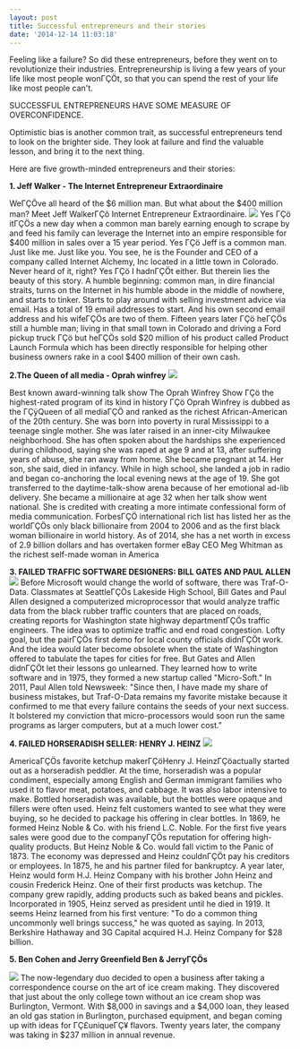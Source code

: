 ```yaml
---
layout: post
title: Successful entrepreneurs and their stories
date: '2014-12-14 11:03:18'
---
```


Feeling like a failure?
So did these entrepreneurs, before they went on to revolutionize their industries.
Entrepreneurship is  living a few years of your life like most people wonΓÇÖt, so that you can spend the rest of your life like most people can't. 

SUCCESSFUL ENTREPRENEURS HAVE SOME MEASURE OF OVERCONFIDENCE.

Optimistic bias is another common trait, as successful entrepreneurs tend to look on the brighter side. They look at failure and find the valuable lesson, and bring it to the next thing.

Here are five growth-minded entrepreneurs and their stories:

**1. Jeff Walker - The Internet Entrepreneur Extraordinaire**

WeΓÇÖve all heard of the $6 million man. But what about the $400 million man? Meet Jeff WalkerΓÇô Internet Entrepreneur Extraordinaire.
![](http://www.danieldecker.net/wp-content/uploads/2014/07/jeffwalker.jpg)
Yes ΓÇö itΓÇÖs a new day when a common man barely earning enough to scrape by and feed his family can leverage the Internet into an empire responsible for $400 million in sales over a 15 year period.
Yes ΓÇö Jeff is a common man. Just like me. Just like you.
You see, he is the Founder and CEO of a company called Internet Alchemy, Inc located in a little town in Colorado. Never heard of it, right? Yes ΓÇö I hadnΓÇÖt either.
But therein lies the beauty of this story. A humble beginning: common man, in dire financial straits, turns on the Internet in his humble abode in the middle of nowhere, and starts to tinker. Starts to play around with selling investment advice via email. Has a total of 19 email addresses to start. And his own second email address and his wifeΓÇÖs are two of them.
Fifteen years later ΓÇö heΓÇÖs still a humble man; living in that small town in Colorado and driving a Ford pickup truck ΓÇö but heΓÇÖs sold $20 million of his product called Product Launch Formula which has been directly responsible for helping other business owners rake in a cool $400 million of their own cash.

**2.The Queen of all media - Oprah winfrey**
![](http://cdn1.yourstory.com/wp-content/uploads/2014/05/Oprah_Winfrey.jpg)

Best known award-winning talk show The Oprah Winfrey Show ΓÇö the highest-rated program of its kind in history ΓÇö Oprah Winfrey is dubbed as the ΓÇÿQueen of all mediaΓÇÖ and ranked as the richest African-American of the 20th century.
She was born into poverty in rural Mississippi to a teenage single mother. She was later raised in an inner-city Milwaukee neighborhood. She has often spoken about the hardships she experienced during childhood, saying she was raped at age 9 and at 13, after suffering years of abuse, she ran away from home. She became pregnant at 14. Her son, she said, died in infancy. While in high school, she landed a job in radio and began co-anchoring the local evening news at the age of 19. She got transferred to the daytime-talk-show arena because of her emotional ad-lib delivery.
She became a millionaire at age 32 when her talk show went national. She is credited with creating a more intimate confessional form of media communication. ForbesΓÇÖ international rich list has listed her as the worldΓÇÖs only black billionaire from 2004 to 2006 and as the first black woman billionaire in world history. As of 2014, she has a net worth in excess of 2.9 billion dollars and has overtaken former eBay CEO Meg Whitman as the richest self-made woman in America

**3. FAILED TRAFFIC SOFTWARE DESIGNERS: BILL GATES AND PAUL ALLEN**
![](http://b-i.forbesimg.com/clareoconnor/files/2013/04/GatesAllen.jpg)
Before Microsoft would change the world of software, there was Traf-O-Data. Classmates at SeattleΓÇÖs Lakeside High School, Bill Gates and Paul Allen designed a computerized microprocessor that would analyze traffic data from the black rubber traffic counters that are placed on roads, creating reports for Washington state highway departmentΓÇÖs traffic engineers. The idea was to optimize traffic and end road congestion. Lofty goal, but the pairΓÇÖs first demo for local county officials didnΓÇÖt work. And the idea would later become obsolete when the state of Washington offered to tabulate the tapes for cities for free.
But Gates and Allen didnΓÇÖt let their lessons go unlearned. They learned how to write software and in 1975, they formed a new startup called "Micro-Soft."
In 2011, Paul Allen told Newsweek: "Since then, I have made my share of business mistakes, but Traf-O-Data remains my favorite mistake because it confirmed to me that every failure contains the seeds of your next success. It bolstered my conviction that micro-processors would soon run the same programs as larger computers, but at a much lower cost."

**4. FAILED HORSERADISH SELLER: HENRY J. HEINZ**
![](http://www.thequarterroll.com/Pictures/Celebrity/henry-heinz.jpg)

AmericaΓÇÖs favorite ketchup makerΓÇöHenry J. HeinzΓÇöactually started out as a horseradish peddler. At the time, horseradish was a popular condiment, especially among English and German immigrant families who used it to flavor meat, potatoes, and cabbage. It was also labor intensive to make. Bottled horseradish was available, but the bottles were opaque and fillers were often used. Heinz felt customers wanted to see what they were buying, so he decided to package his offering in clear bottles. In 1869, he formed Heinz Noble & Co. with his friend L.C. Noble.
For the first five years sales were good due to the companyΓÇÖs reputation for offering high-quality products. But Heinz Noble & Co. would fall victim to the Panic of 1873. The economy was depressed and Heinz couldnΓÇÖt pay his creditors or employees. In 1875, he and his partner filed for bankruptcy.
A year later, Heinz would form H.J. Heinz Company with his brother John Heinz and cousin Frederick Heinz. One of their first products was ketchup. The company grew rapidly, adding products such as baked beans and pickles. Incorporated in 1905, Heinz served as president until he died in 1919. It seems Heinz learned from his first venture: "To do a common thing uncommonly well brings success," he was quoted as saying.
In 2013, Berkshire Hathaway and 3G Capital acquired H.J. Heinz Company for $28 billion.

**5. Ben Cohen and Jerry Greenfield Ben & JerryΓÇÖs**

![](http://www.thedallassocials.com/wp-content/uploads/2011/11/ben-and-jerry.jpg)
The now-legendary duo decided to open a business after taking a correspondence course on the art of ice cream making. They discovered that just about the only college town without an ice cream shop was Burlington, Vermont. With $8,000 in savings and a $4,000 loan, they leased an old gas station in Burlington, purchased equipment, and began coming up with ideas for ΓÇ£uniqueΓÇ¥ flavors. Twenty years later, the company was taking in $237 million in annual revenue.
